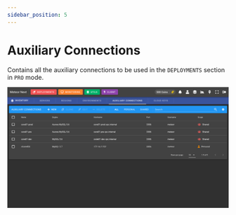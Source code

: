 ```yaml
---
sidebar_position: 5
---
```


# Auxiliary Connections

Contains all the auxiliary connections to be used in the `DEPLOYMENTS` section in `PRO` mode.

![alt text](../../../assets/inventory/auxiliary.png "Inventory - Auxiliary Connections")